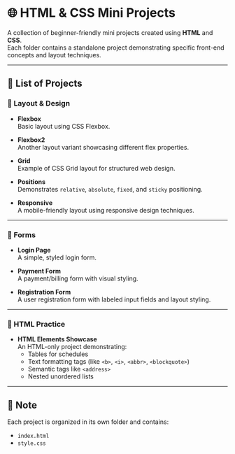 # 🌐 HTML & CSS Mini Projects

A collection of beginner-friendly mini projects created using **HTML** and **CSS**.  
Each folder contains a standalone project demonstrating specific front-end concepts and layout techniques.

---

## 📁 List of Projects

### 🔹 Layout & Design

- **Flexbox**  
  Basic layout using CSS Flexbox.

- **Flexbox2**  
  Another layout variant showcasing different flex properties.

- **Grid**  
  Example of CSS Grid layout for structured web design.

- **Positions**  
  Demonstrates `relative`, `absolute`, `fixed`, and `sticky` positioning.

- **Responsive**  
  A mobile-friendly layout using responsive design techniques.

---

### 🔹 Forms

- **Login Page**  
  A simple, styled login form.

- **Payment Form**  
  A payment/billing form with visual styling.

- **Registration Form**  
  A user registration form with labeled input fields and layout styling.

---

### 🔹 HTML Practice

- **HTML Elements Showcase**  
  An HTML-only project demonstrating:
  - Tables for schedules
  - Text formatting tags (like `<b>`, `<i>`, `<abbr>`, `<blockquote>`)
  - Semantic tags like `<address>`
  - Nested unordered lists

---

## 📌 Note

Each project is organized in its own folder and contains:
- `index.html`
- `style.css` 

